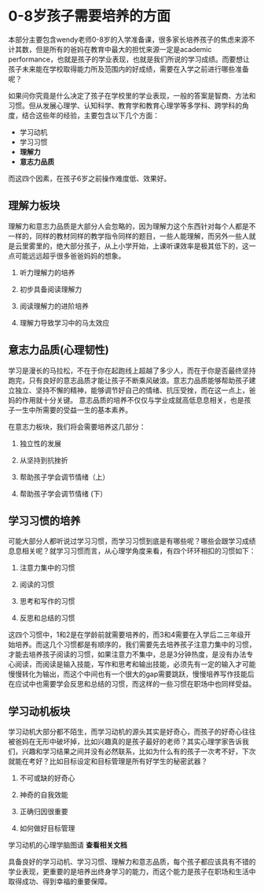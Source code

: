 # 0-8岁孩子需要培养的方面

本部分主要包含wendy老师0-8岁的入学准备课，很多家长培养孩子的焦虑来源不计其数，但是所有的爸妈在教育中最大的担忧来源一定是academic performance，也就是孩子的学业表现，也就是我们所说的学习成绩。而要想让孩子未来能在学校取得能力所及范围内的好成绩，需要在入学之前进行哪些准备呢？

如果问你究竟是什么决定了孩子在学校里的学业表现，一般的答案是智商、方法和习惯。但从发展心理学、认知科学、教育学和教育心理学等多学科、跨学科的角度，结合这些年的经验，主要包含以下几个方面：

- 学习动机
- 学习习惯
- **理解力**
- **意志力品质**

而这四个因素，在孩子6岁之前操作难度低、效果好。

## 理解力板块

理解力和意志力品质是大部分人会忽略的，因为理解力这个东西针对每个人都是不一样的，同样的教材同样的教学指令同样的题目，一些人能理解，而另外一些人就是云里雾里的，绝大部分孩子，从上小学开始，上课听课效率是极其低下的，这一点可能远远超乎很多爸爸妈妈的想象。

1. 听力理解力的培养

2. 初步具备阅读理解力

3. 阅读理解力的进阶培养

4. 理解力导致学习中的马太效应

## 意志力品质(心理韧性)

学习是漫长的马拉松，不在于你在起跑线上超越了多少人，而在于你是否最终坚持跑完，只有良好的意志品质才能让孩子不断乘风破浪。意志力品质能够帮助孩子建立独立、坚持不懈的精神，能够调节好自己的情绪、抗压受挫，而在这一点上，爸妈的作用就十分关键。 意志品质的培养不仅仅与学业成就高低息息相关，也是孩子一生中所需要的受益一生的基本素养。

在意志力板块，我们将会需要培养这几部分：

1. 独立性的发展

2. 从坚持到抗挫折

3. 帮助孩子学会调节情绪（上）

4. 帮助孩子学会调节情绪 (下）

## 学习习惯的培养

可能大部分人都听说过学习习惯，而学习习惯到底是有哪些呢？哪些会跟学习成绩息息相关呢？就学习习惯而言，从心理学角度来看，有四个环环相扣的习惯如下：

1. 注意力集中的习惯

2. 阅读的习惯

3. 思考和写作的习惯

4. 反思和总结的习惯

这四个习惯中，1和2是在学龄前就需要培养的，而3和4需要在入学后二三年级开始培养。而这几个习惯都是有顺序的，我们需要先去培养孩子注意力集中的习惯，才能去培养孩子阅读的习惯，如果注意力不集中，总是3分钟热度，是没有办法专心阅读，而阅读是输入技能，写作和思考和输出技能，必须先有一定的输入才可能慢慢转化为输出，而这个中间也有一个很大的gap需要跳跃，慢慢培养写作技能后在应试中也需要学会反思和总结的习惯，而这样的一些习惯在职场中也同样受益。

## 学习动机板块

学习动机大部分都不陌生，而学习动机的源头其实是好奇心，而孩子的好奇心往往被爸妈在无形中破坏掉，比如兴趣真的是孩子最好的老师？其实心理学家告诉我们，兴趣和学习结果之间并没有必然联系，比如为什么有的孩子一次考不好，下次就能在考好？比如目标设定和目标管理是所有好学生的秘密武器？

1. 不可或缺的好奇心

2. 神奇的自我效能

3. 正确归因很重要

4. 如何做好目标管理

学习动机的心理学脑图请 **查看相关文档**

具备良好的学习动机、学习习惯、理解力和意志品质，每个孩子都应该具有不错的学业表现，更重要的是培养出终身学习的能力，而这个能力是孩子在职场和生活中取得成功、得到幸福的重要保障。
